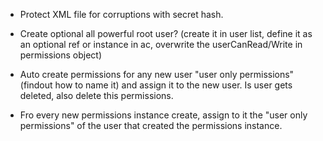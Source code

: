 * Protect XML file for corruptions with secret hash.

* Create optional all powerful root user? (create it in user list, define it as an optional ref or instance in ac, overwrite the userCanRead/Write in permissions object)

* Auto create permissions for any new user "user only permissions" (findout how to name it) and assign it to the new user. Is user gets deleted, also delete this permissions.

* Fro every new permissions instance create, assign to it the "user only permissions" of the user that created the permissions instance.

